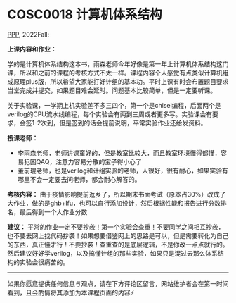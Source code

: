
# COSC0018 计算机体系结构

[PPP](mailto:1741857712@qq.com), 2022Fall:

**上课内容和作业：**

学的是计算机体系结构这本书，雨森老师今年好像是第一年上计算机体系结构这门课，所以和之前的课程的考核方式不太一样。课程内容个人感觉有点类似计算机组成原理plus版，所以希望大家能打好计组的基本功。平时上课有时会布置题目要求当堂完成并提交，如果题目难会延时。问题基本比较简单，但是一定要听课。

关于实验课，一学期上机实验差不多三四个，第一个是chisel编程，后面两个是verilog的CPU流水线编程，每个实验会有两到三周或者更多写。实验课会有要求，会签1-2次到，但是签到的话会提前说明，平常实验作业还给发资料。

**授课老师：**
- 李雨森老师，老师讲课蛮好的，但是教室比较大，而且教室环境懂得都懂，容易犯困QAQ，注意力容易分散的宝子得小心了
- 董前琨老师，也是verilog和计组实验的老师，人很好，很有耐心，如果实验有哪里不会一定要去问老师，都会耐心解答的。

**考核内容：** 由于疫情影响提前返乡了，所以期末书面考试（原本占30%）改成了大作业，做的是ghb+lfu，也可以自行添加设计，然后根据性能和报告进行分数排名，最后得到一个大作业分数

**建议：** 平常的作业一定不要抄袭！第一个实验会查重！不要同学之间相互抄袭，也不要去网上找代码抄袭！如果想要借鉴网上的思路是可以，但是需要转化为自己的东西，真正懂才行！不要抄袭！查重查的是底层逻辑，不是你改一点点就行的。然后建议好好学verilog，以及搞懂计组的那些实验，如果只是混过去那么体系结构的实验会很痛苦的。

---

如果你愿意提供任何信息与观点，请在下方评论区留言，网站维护者会在第一时间看到，且会酌情将其添加为本课程页面的内容⚡️
